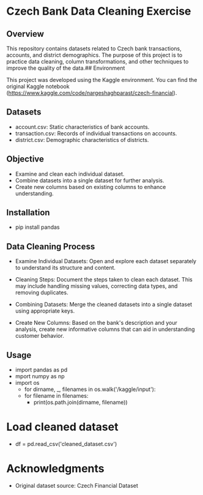 #    Czech Bank Data Cleaning Exercise
##   Overview
This repository contains datasets related to Czech bank transactions, accounts, and district demographics. The purpose of this project is to practice data cleaning, column transformations, and other techniques 
to improve the quality of the data.## Environment

This project was developed using the Kaggle environment. You can find the original Kaggle notebook (https://www.kaggle.com/code/nargeshaghparast/czech-financial).



## Datasets
- account.csv: Static characteristics of bank accounts.
- transaction.csv: Records of individual transactions on accounts.
- district.csv: Demographic characteristics of districts.

## Objective
- Examine and clean each individual dataset.
- Combine datasets into a single dataset for further analysis.
- Create new columns based on existing columns to enhance understanding.

## Installation
- pip install pandas

## Data Cleaning Process
- Examine Individual Datasets: Open and explore each dataset separately to understand its structure and content.

- Cleaning Steps: Document the steps taken to clean each dataset. This may include handling missing values, correcting data types, and removing duplicates.

- Combining Datasets: Merge the cleaned datasets into a single dataset using appropriate keys.

- Create New Columns: Based on the bank's description and your analysis, create new informative columns that can aid in understanding customer behavior.

## Usage
- import pandas as pd
- mport numpy as np
- import os
  - for dirname, _, filenames in os.walk('/kaggle/input'):
   - for filename in filenames:
      -  print(os.path.join(dirname, filename))
 

# Load cleaned dataset
- df = pd.read_csv('cleaned_dataset.csv')

# Acknowledgments
- Original dataset source: Czech Financial Dataset
